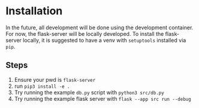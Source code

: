 # Installation
In the future, all development will be done using the development container. For now, the flask-server will be locally
developed. To install the flask-server locally, it is suggested to have a venv with `setuptools` installed via `pip`.

## Steps
1. Ensure your pwd is `flask-server`
2. run `pip3 install -e .`
3. Try running the example `db.py` script with `python3 src/db.py`
4. Try running the example flask server with `flask --app src run --debug`
